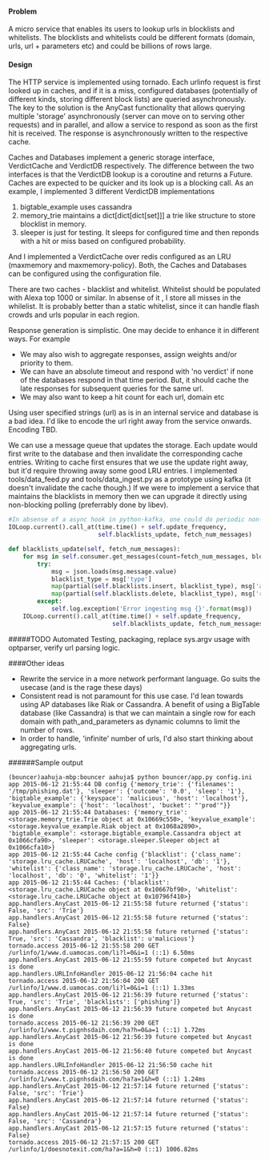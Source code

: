 #### Problem
A micro service that enables its users to lookup urls in blocklists and whitelists. The blocklists and whitelists could be different formats (domain, urls, url + parameters etc) and could be billions of rows large.

#### Design
The HTTP service is implemented using tornado.
Each urlinfo request is first looked up in caches, and if it is a miss, configured databases (potentially of different kinds, storing different block lists) are
queried asynchronously. The key to the solution is the AnyCast functionality that allows querying multiple 'storage' asynchronously (server can move on to serving other requests) and in parallel, and allow a service to respond as soon as the first hit is received.
The response is asynchronously written to the respective cache.

Caches and Databases implement a generic storage interface, VerdictCache and VerdictDB respectively. The difference between the two interfaces is that the VerdictDB lookup is a coroutine and returns a Future. Caches are expected to be quicker and its look up is a blocking call. As an example, I implemented 3 different VerdictDB implementations
 1. bigtable_example uses cassandra
 2. memory_trie maintains a dict[dict[dict[set]]] a trie like structure to store blocklist in memory.
 3. sleeper is just for testing. It sleeps for configured time and then reponds with a hit or miss based on configured probability.

And I implemented a VerdictCache over redis configured as an LRU (maxmemory and maxmemory-policy).
Both, the Caches and Databases can be configured using the configuration file.

There are two caches - blacklist and whitelist. Whitelist should be populated with Alexa top 1000 or similar. In absense of it , I store all misses in the whilelist. It is probably better than a static whitelist, since it can handle flash crowds and urls popular in each region.

Response generation is simplistic. One may decide to enhance it in different ways. For example
- We may also wish to aggregate responses, assign weights and/or priority to them.
- We can have an absolute timeout and respond with 'no verdict' if none of the databases respond in that time period. But, it should cache the late responses for subsequent queries for the same url.
- We may also want to keep a hit count for each url, domain etc

Using user specified strings (url) as is in an internal service and database is a bad idea. I'd like to encode the url right away from the service onwards. Encoding TBD.

We can use a message queue that updates the storage. Each update would first write to the database and then invalidate the corresponding cache entries. Writing to cache first ensures that we use the update right away, but it'd require throwing away some good LRU entries. I implemented tools/data_feed.py and tools/data_ingest.py as a prototype using kafka (it doesn't invalidate the cache though.)
If we were to implement a service that maintains the blacklists in memory then we can upgrade it directly using non-blocking polling (preferrably done by libev).
```python
#In absense of a async hook in python-kafka, one could do periodic non-blocking user level polling
IOLoop.current().call_at(time.time() + self.update_frequency,
                         self.blacklists_update, fetch_num_messages)

def blacklists_update(self, fetch_num_messages):
    for msg in self.consumer.get_messages(count=fetch_num_messages, block=False):
        try:
            msg = json.loads(msg.message.value)
            blacklist_type = msg['type']
            map(partial(self.blacklists.insert, blacklist_type), msg['add'])
            map(partial(self.blacklists.delete, blacklist_type), msg['remove'])
        except:
            self.log.exception('Error ingesting msg {}'.format(msg))
    IOLoop.current().call_at(time.time() + self.update_frequency,
                             self.blacklists_update, fetch_num_messages)
```

#####TODO
Automated Testing, packaging, replace sys.argv usage with optparser, verify url parsing logic.

####Other ideas
- Rewrite the service in a more network performant language. Go suits the usecase (and is the rage these days)
- Consistent read is not paramount for this use case. I'd lean towards using AP databases like Riak or Cassandra. A benefit of using a BigTable database (like Cassandra) is that we can maintain a single row for each domain with path_and_parameters as dynamic columns to limit the number of rows.
- In order to handle, 'infinite' number of urls, I'd also start thinking about aggregating urls.

######Sample output
```
(bouncer)aahuja-mbp:bouncer aahuja$ python bouncer/app.py config.ini
app 2015-06-12 21:55:44 DB config {'memory_trie': {'filenames': '/tmp/phishing.dat'}, 'sleeper': {'outcome': '0.0', 'sleep': '1'}, 'bigtable_example': {'keyspace': 'malicious', 'host': 'localhost'}, 'keyvalue_example': {'host': 'localhost', 'bucket': "'prod'"}}
app 2015-06-12 21:55:44 Databases: {'memory_trie': <storage.memory_trie.Trie object at 0x10669c550>, 'keyvalue_example': <storage.keyvalue_example.Riak object at 0x1068a2890>, 'bigtable_example': <storage.bigtable_example.Cassandra object at 0x1066cfa90>, 'sleeper': <storage.sleeper.Sleeper object at 0x1066cfa10>}
app 2015-06-12 21:55:44 Cache config {'blacklist': {'class_name': 'storage.lru_cache.LRUCache', 'host': 'localhost', 'db': '1'}, 'whitelist': {'class_name': 'storage.lru_cache.LRUCache', 'host': 'localhost', 'db': '0', 'whitelist': '1'}}
app 2015-06-12 21:55:44 Caches: {'blacklist': <storage.lru_cache.LRUCache object at 0x10667bf90>, 'whitelist': <storage.lru_cache.LRUCache object at 0x10796f410>}
app.handlers.AnyCast 2015-06-12 21:55:58 future returned {'status': False, 'src': 'Trie'}
app.handlers.AnyCast 2015-06-12 21:55:58 future returned {'status': False}
app.handlers.AnyCast 2015-06-12 21:55:58 future returned {'status': True, 'src': 'Cassandra', 'blacklist': u'malicious'}
tornado.access 2015-06-12 21:55:58 200 GET /urlinfo/1/www.d.uamocas.com/li?l=0&i=1 (::1) 6.50ms
app.handlers.AnyCast 2015-06-12 21:55:59 future competed but Anycast is done
app.handlers.URLInfoHandler 2015-06-12 21:56:04 cache hit
tornado.access 2015-06-12 21:56:04 200 GET /urlinfo/1/www.d.uamocas.com/li?l=0&i=1 (::1) 1.33ms
app.handlers.AnyCast 2015-06-12 21:56:39 future returned {'status': True, 'src': 'Trie', 'blacklists': ['phishing']}
app.handlers.AnyCast 2015-06-12 21:56:39 future competed but Anycast is done
tornado.access 2015-06-12 21:56:39 200 GET /urlinfo/1/www.t.pignhsdaih.com/ha?h=0&a=1 (::1) 1.72ms
app.handlers.AnyCast 2015-06-12 21:56:39 future competed but Anycast is done
app.handlers.AnyCast 2015-06-12 21:56:40 future competed but Anycast is done
app.handlers.URLInfoHandler 2015-06-12 21:56:50 cache hit
tornado.access 2015-06-12 21:56:50 200 GET /urlinfo/1/www.t.pignhsdaih.com/ha?a=1&h=0 (::1) 1.24ms
app.handlers.AnyCast 2015-06-12 21:57:14 future returned {'status': False, 'src': 'Trie'}
app.handlers.AnyCast 2015-06-12 21:57:14 future returned {'status': False}
app.handlers.AnyCast 2015-06-12 21:57:14 future returned {'status': False, 'src': 'Cassandra'}
app.handlers.AnyCast 2015-06-12 21:57:15 future returned {'status': False}
tornado.access 2015-06-12 21:57:15 200 GET /urlinfo/1/doesnotexit.com/ha?a=1&h=0 (::1) 1006.82ms
```
